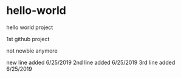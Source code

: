 # hello-world
hello world project

1st github project

not newbie anymore

new line added 6/25/2019
2nd line added 6/25/2019
3rd line added 6/25/2019
